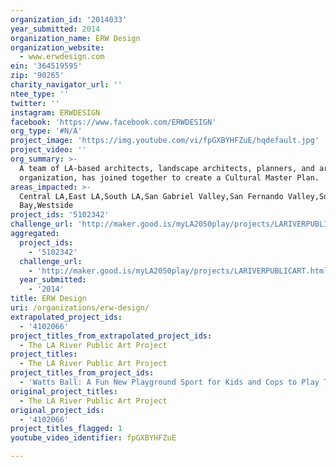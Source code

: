 ```yaml
---
organization_id: '2014033'
year_submitted: 2014
organization_name: ERW Design
organization_website:
  - www.erwdesign.com
ein: '364519595'
zip: '90265'
charity_navigator_url: ''
ntee_type: ''
twitter: ''
instagram: ERWDESIGN
facebook: 'https://www.facebook.com/ERWDESIGN'
org_type: '#N/A'
project_image: 'https://img.youtube.com/vi/fpGXBYHFZuE/hqdefault.jpg'
project_video: ''
org_summary: >-
  A team of LA-based architects, landscape architects, planners, and art
  organization, has joined together to create a Cultural Master Plan.
areas_impacted: >-
  Central LA,East LA,South LA,San Gabriel Valley,San Fernando Valley,South
  Bay,Westside
project_ids: '5102342'
challenge_url: 'http://maker.good.is/myLA2050play/projects/LARIVERPUBLICART.html'
aggregated:
  project_ids:
    - '5102342'
  challenge_url:
    - 'http://maker.good.is/myLA2050play/projects/LARIVERPUBLICART.html'
  year_submitted:
    - '2014'
title: ERW Design
uri: /organizations/erw-design/
extrapolated_project_ids:
  - '4102066'
project_titles_from_extrapolated_project_ids:
  - The LA River Public Art Project
project_titles:
  - The LA River Public Art Project
project_titles_from_project_ids:
  - 'Watts Ball: A Fun New Playground Sport for Kids and Cops to Play Together'
original_project_titles:
  - The LA River Public Art Project
original_project_ids:
  - '4102066'
project_titles_flagged: 1
youtube_video_identifier: fpGXBYHFZuE

---
```

